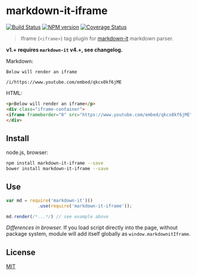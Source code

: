# markdown-it-iframe

[![Build Status](https://img.shields.io/travis/markdown-it/markdown-it-iframe/master.svg?style=flat)](https://travis-ci.org/markdown-it/markdown-it-iframe)
[![NPM version](https://img.shields.io/npm/v/markdown-it-iframe.svg?style=flat)](https://www.npmjs.org/package/markdown-it-iframe)
[![Coverage Status](https://img.shields.io/coveralls/markdown-it/markdown-it-iframe/master.svg?style=flat)](https://coveralls.io/r/markdown-it/markdown-it-iframe?branch=master)

> Iframe (`<iframe>`) tag plugin for [markdown-it](https://github.com/markdown-it/markdown-it) markdown parser.

__v1.+ requires `markdown-it` v4.+, see changelog.__

Markdown:

```
Below will render an iframe

/i/https://www.youtube.com/embed/qkcx0kf6jME
```

HTML:

```html
<p>Below will render an iframe</p>
<div class="iframe-container">
<iframe frameborder="0" src="https://www.youtube.com/embed/qkcx0kf6jME"></iframe>
</div>
```

## Install

node.js, browser:

```bash
npm install markdown-it-iframe --save
bower install markdown-it-iframe --save
```

## Use

```js
var md = require('markdown-it')()
            .use(require('markdown-it-iframe'));

md.render(/*...*/) // see example above
```

_Differences in browser._ If you load script directly into the page, without
package system, module will add itself globally as `window.markdownitIframe`.


## License

[MIT](https://github.com/markdown-it/markdown-it-iframe/blob/master/LICENSE)

